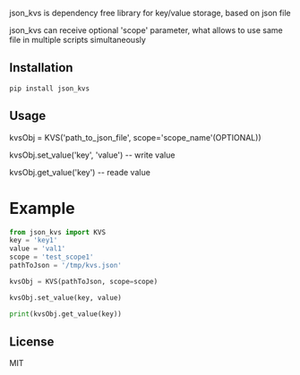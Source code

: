 json_kvs is dependency free library for key/value storage, based on json file

json_kvs can receive optional 'scope' parameter, what allows to use same file in multiple scripts simultaneously  

## Installation
```
pip install json_kvs
```

## Usage

kvsObj = KVS('path_to_json_file', scope='scope_name'(OPTIONAL))

kvsObj.set_value('key', 'value')  -- write value

kvsObj.get_value('key')           -- reade value

# Example

```python
from json_kvs import KVS
key = 'key1'
value = 'val1'
scope = 'test_scope1'
pathToJson = '/tmp/kvs.json'

kvsObj = KVS(pathToJson, scope=scope)

kvsObj.set_value(key, value)

print(kvsObj.get_value(key))

```
## License

MIT